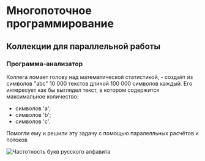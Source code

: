 # Многопоточное программирование

## Коллекции для параллельной работы

### Программа-анализатор

Коллега ломает голову над математической статистикой, - создаёт из символов "abc" 10 000 текстов длиной 100 000 символов каждый. Его интересует как бы выглядел текст, в котором содержится максимальное количество:

- символов 'a';
- символов 'b';
- символов 'c'.

Помогли ему и решили эту задачу с помощью паралелльных расчётов и потоков

![Частотность букв русского алфавита](https://cs9.pikabu.ru/post_img/big/2017/10/23/5/150874461317592047.png)
